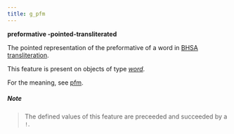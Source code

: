 ```yaml
---
title: g_pfm
---
```


**preformative -pointed-transliterated**


The pointed representation of the preformative of a word in
[BHSA transliteration](https://shebanq.ancient-data.org/shebanq/static/docs/BHSA-transcription.pdf).

This feature is present on objects of type [*word*](otype).

For the meaning, see [pfm](pfm).

##### Note
> The defined values of this feature are preceeded and succeeded by a `!`.


